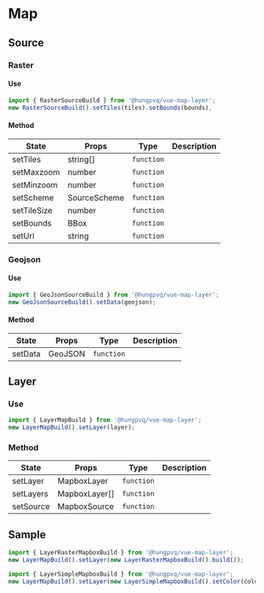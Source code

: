 # Map

## Source

### Raster

#### Use

```ts
import { RasterSourceBuild } from '@hungpvq/vue-map-layer';
new RasterSourceBuild().setTiles(tiles).setBounds(bounds),
```

#### Method

| State       | Props        | Type       | Description |
| ----------- | ------------ | ---------- | ----------- |
| setTiles    | string[]     | `function` |             |
| setMaxzoom  | number       | `function` |             |
| setMinzoom  | number       | `function` |             |
| setScheme   | SourceScheme | `function` |             |
| setTileSize | number       | `function` |             |
| setBounds   | BBox         | `function` |             |
| setUrl      | string       | `function` |             |

### Geojson

#### Use

```ts
import { GeoJsonSourceBuild } from '@hungpvq/vue-map-layer';
new GeoJsonSourceBuild().setData(geojson);
```

#### Method

| State   | Props   | Type       | Description |
| ------- | ------- | ---------- | ----------- |
| setData | GeoJSON | `function` |             |

## Layer

### Use

```ts
import { LayerMapBuild } from '@hungpvq/vue-map-layer';
new LayerMapBuild().setLayer(layer);
```

### Method

| State     | Props         | Type       | Description |
| --------- | ------------- | ---------- | ----------- |
| setLayer  | MapboxLayer   | `function` |             |
| setLayers | MapboxLayer[] | `function` |             |
| setSource | MapboxSource  | `function` |             |

## Sample

```ts
import { LayerRasterMapboxBuild } from '@hungpvq/vue-map-layer';
new LayerMapBuild().setLayer(new LayerRasterMapboxBuild().build());
```

```ts
import { LayerSimpleMapboxBuild } from '@hungpvq/vue-map-layer';
new LayerMapBuild().setLayer(new LayerSimpleMapboxBuild().setColor(color).setStyleType(type:'point'|'line'|'area'|'symbol').build());
```
